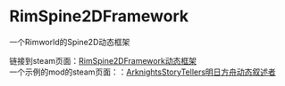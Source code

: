 # RimSpine2DFramework
一个Rimworld的Spine2D动态框架  

链接到steam页面：[RimSpine2DFramework动态框架](https://steamcommunity.com/sharedfiles/filedetails/?id=3010067716)  
一个示例的mod的steam页面：：[ArknightsStoryTellers明日方舟动态叙述者](https://steamcommunity.com/sharedfiles/filedetails/?id=3010113041)  
